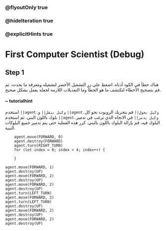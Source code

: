 ### @flyoutOnly true
### @hideIteration true
### @explicitHints true

# First Computer Scientist (Debug)

## Step 1
هناك خطأ في الكود أدناه. اضغط على زر التشغيل الأخضر لتشغيله ومعرفة ما يحدث، ثم قم بتصحيح الأخطاء لتكتشف ما هو الخطأ وما التعديلات اللازمة لجعله يعمل بشكل صحيح.

#### ~ tutorialhint 
استخدم ``||agent.وكيل ينقل||`` و ``||agent.وكيل يحول||`` قم بتحريك الروبوت نحو كل بلوك باللون البني. ثم استخدم ``||agent.وكيل يدمر||`` في الاتجاه الذي ترغب في تدمير البلوك فيه، قم بإزالة البلوك باللون بالبني. كرر هذه العملية حتى يتم تدمير جميع البلوكات البنية.

```ghost
    agent.move(FORWARD, 0)
    agent.destroy(FORWARD)
    agent.turn(RIGHT_TURN)
    for (let index = 0; index < 4; index++) {
    	
    }
```
```template
agent.move(FORWARD, 1)
agent.destroy(UP)
agent.move(FORWARD, 2)
agent.destroy(UP)
agent.move(FORWARD, 2)
agent.destroy(UP)
agent.turn(LEFT_TURN)
agent.move(FORWARD, 2)
agent.turn(LEFT_TURN)
agent.destroy(UP)
agent.move(FORWARD, 2)
agent.destroy(UP)
agent.move(FORWARD, 2)
agent.destroy(UP)
```
```package
```
